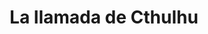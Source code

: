---
collection: rolLudoteca
title: 'La llamada de Cthulhu'
image: la_llamada_joc.jpeg
editorial: 'Joc Internacional'
editorial_ref:
isbn: '84-7831-000-2'
type: 'Básico'
web:
format: 'Libro tapa dura'
system: 'La llamada de Cthulhu 3ª'
created_at: '2021-01-13T13:12:03+00:00'
---